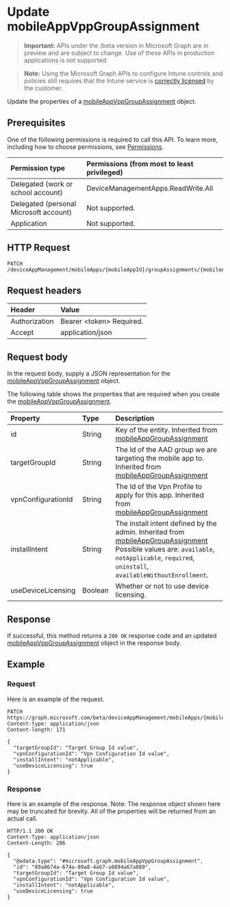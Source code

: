 ﻿# Update mobileAppVppGroupAssignment

> **Important:** APIs under the /beta version in Microsoft Graph are in preview and are subject to change. Use of these APIs in production applications is not supported.

> **Note:** Using the Microsoft Graph APIs to configure Intune controls and policies still requires that the Intune service is [correctly licensed](https://go.microsoft.com/fwlink/?linkid=839381) by the customer.

Update the properties of a [mobileAppVppGroupAssignment](../resources/intune_apps_mobileappvppgroupassignment.md) object.
## Prerequisites
One of the following permissions is required to call this API. To learn more, including how to choose permissions, see [Permissions](../../../concepts/permissions_reference.md).

|Permission type|Permissions (from most to least privileged)|
|:---|:---|
|Delegated (work or school account)|DeviceManagementApps.ReadWrite.All|
|Delegated (personal Microsoft account)|Not supported.|
|Application|Not supported.|

## HTTP Request
<!-- {
  "blockType": "ignored"
}
-->
``` http
PATCH /deviceAppManagement/mobileApps/{mobileAppId}/groupAssignments/{mobileAppGroupAssignmentId}
```

## Request headers
|Header|Value|
|:---|:---|
|Authorization|Bearer &lt;token&gt; Required.|
|Accept|application/json|

## Request body
In the request body, supply a JSON representation for the [mobileAppVppGroupAssignment](../resources/intune_apps_mobileappvppgroupassignment.md) object.

The following table shows the properties that are required when you create the [mobileAppVppGroupAssignment](../resources/intune_apps_mobileappvppgroupassignment.md).

|Property|Type|Description|
|:---|:---|:---|
|id|String|Key of the entity. Inherited from [mobileAppGroupAssignment](../resources/intune_apps_mobileappgroupassignment.md)|
|targetGroupId|String|The Id of the AAD group we are targeting the mobile app to. Inherited from [mobileAppGroupAssignment](../resources/intune_apps_mobileappgroupassignment.md)|
|vpnConfigurationId|String|The Id of the Vpn Profile to apply for this app. Inherited from [mobileAppGroupAssignment](../resources/intune_apps_mobileappgroupassignment.md)|
|installIntent|String|The install intent defined by the admin. Inherited from [mobileAppGroupAssignment](../resources/intune_apps_mobileappgroupassignment.md) Possible values are: `available`, `notApplicable`, `required`, `uninstall`, `availableWithoutEnrollment`.|
|useDeviceLicensing|Boolean|Whether or not to use device licensing.|



## Response
If successful, this method returns a `200 OK` response code and an updated [mobileAppVppGroupAssignment](../resources/intune_apps_mobileappvppgroupassignment.md) object in the response body.

## Example
### Request
Here is an example of the request.
``` http
PATCH https://graph.microsoft.com/beta/deviceAppManagement/mobileApps/{mobileAppId}/groupAssignments/{mobileAppGroupAssignmentId}
Content-type: application/json
Content-length: 171

{
  "targetGroupId": "Target Group Id value",
  "vpnConfigurationId": "Vpn Configuration Id value",
  "installIntent": "notApplicable",
  "useDeviceLicensing": true
}
```

### Response
Here is an example of the response. Note: The response object shown here may be truncated for brevity. All of the properties will be returned from an actual call.
``` http
HTTP/1.1 200 OK
Content-Type: application/json
Content-Length: 286

{
  "@odata.type": "#microsoft.graph.mobileAppVppGroupAssignment",
  "id": "89a8674a-674a-89a8-4a67-a8894a67a889",
  "targetGroupId": "Target Group Id value",
  "vpnConfigurationId": "Vpn Configuration Id value",
  "installIntent": "notApplicable",
  "useDeviceLicensing": true
}
```



